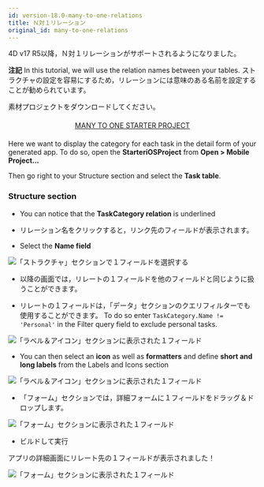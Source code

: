 ```yaml
---
id: version-18.0-many-to-one-relations
title: Ｎ対１リレーション
original_id: many-to-one-relations
---
```


4D v17 R5以降，Ｎ対１リレーションがサポートされるようになりました。<div markdown="1" class = "tips">
**注記**
In this tutorial, we will use the relation names between your tables. ストラクチャの設定を容易にするため，リレーションには意味のある名前を設定することが勧められています。</div>

素材プロジェクトをダウンロードしてください。

<div markdown="1" style="text-align: center; margin-top: 20px; margin-bottom: 20px">
<a class="button"
href="https://github.com/4d-for-ios/tutorial-ManyToOneRelations/releases/latest/download/tutorial-ManyToOneRelations.zip">MANY TO ONE STARTER PROJECT</a>
</div>

Here we want to display the category for each task in the detail form of your generated app. To do so, open the **StarteriOSProject** from **Open > Mobile Project...**

Then go right to your Structure section and select the **Task table**.

### Structure section

* You can notice that the **TaskCategory relation** is underlined

* リレーション名をクリックすると，リンク先のフィールドが表示されます。

* Select the **Name field**

![「ストラクチャ」セクションで１フィールドを選択する](assets/en/relations/select-link-from-structure.png)

* 以降の画面では，リレートの１フィールドを他のフィールドと同じように扱うことができます。

* リレートの１フィールドは，「データ」セクションのクエリフィルターでも使用することができます。 To do so enter `TaskCategory.Name != 'Personal'` in the Filter query field to exclude personal tasks.

 ![「ラベル＆アイコン」セクションに表示された１フィールド](assets/en/relations/Related-field-from-Data-section.png)

* You can then select an **icon** as well as **formatters** and define **short and long labels** from the Labels and Icons section

![「ラベル＆アイコン」セクションに表示された１フィールド](assets/en/relations/related-field-from-labels-icons.png)

* 「フォーム」セクションでは，詳細フォームに１フィールドをドラッグ＆ドロップします。

![「フォーム」セクションに表示された１フィールド](assets/en/relations/related-field-forms.png)

* ビルドして実行

アプリの詳細画面にリレート先の１フィールドが表示されました！

![「フォーム」セクションに表示された１フィールド](assets/en/relations/final-result-n-to-one-relations.png)


